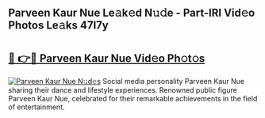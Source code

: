 ## Parveen Kaur Nue Le𝚊k𝚎d N𝚞𝚍e - Part-IRI Vid𝚎o Photos Le𝚊ks 47I7y

# <h2><a href="http://fb6r1i.evod.top/?m=Parveen+Kaur+Nue">🔗 👉🔴 Parveen Kaur Nue Vid𝚎o Ph𝚘t𝚘s</a></h2>

[![Parveen Kaur Nue N𝚞d𝚎s](https://i.imgur.com/8V9OHl7.gif)](http://fb6r1i.evod.top/?m=Parveen+Kaur+Nue)
Social media personality Parveen Kaur Nue sharing their dance and lifestyle experiences. Renowned public figure Parveen Kaur Nue, celebrated for their remarkable achievements in the field of entertainment. 
